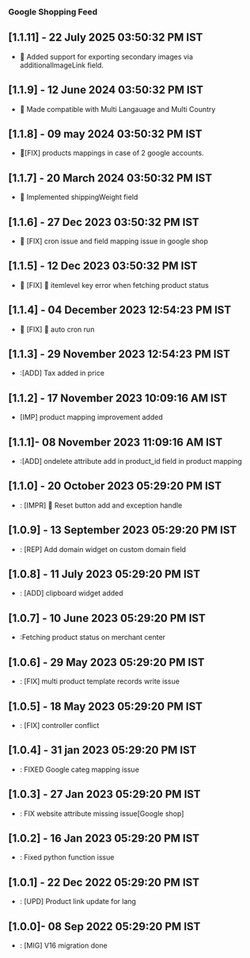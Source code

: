 ### Google Shopping Feed

## [1.1.11] -  22 July 2025 03:50:32 PM IST

- :rocket: Added support for exporting secondary images via additionalImageLink field.

## [1.1.9] -  12 June 2024 03:50:32 PM IST

- :rocket: Made compatible with Multi Langauage and Multi Country

## [1.1.8] -  09 may 2024 03:50:32 PM IST

- :rocket:[FIX] products mappings in case of 2 google accounts.

## [1.1.7] -  20 March 2024 03:50:32 PM IST

- :rocket: Implemented shippingWeight field

## [1.1.6] -  27 Dec 2023 03:50:32 PM IST

- :rocket: [FIX] cron issue and field mapping issue in google shop



## [1.1.5] -  12 Dec 2023 03:50:32 PM IST

- :rocket: [FIX] 🔨 itemlevel key error when fetching product status



## [1.1.4] -  04 December 2023 12:54:23 PM IST

- :bug: [FIX] 🐛 auto cron run



## [1.1.3] -  29 November 2023 12:54:23 PM IST

- :[ADD] Tax added in price



## [1.1.2] -  17 November 2023 10:09:16 AM IST

- [IMP] product mapping improvement added


## [1.1.1]-  08 November 2023 11:09:16 AM IST

- :[ADD] ondelete attribute add in product_id field in product mapping



## [1.1.0] -  20 October 2023 05:29:20 PM IST

- : [IMPR] 🚀 Reset button add and exception handle

## [1.0.9] -  13 September 2023 05:29:20 PM IST

- : [REP] Add domain widget on custom domain field

## [1.0.8] -  11 July 2023 05:29:20 PM IST

- : [ADD] clipboard widget added

## [1.0.7] -  10 June 2023 05:29:20 PM IST

- :Fetching product status on merchant center

## [1.0.6] -  29 May 2023 05:29:20 PM IST

- : [FIX] multi product template records write issue

## [1.0.5] -  18 May 2023 05:29:20 PM IST

- : [FIX] controller conflict

## [1.0.4] -  31 jan 2023 05:29:20 PM IST

- : FIXED Google categ mapping issue

## [1.0.3] -  27 Jan 2023 05:29:20 PM IST

- : FIX website attribute missing issue[Google shop]

## [1.0.2] -  16 Jan 2023 05:29:20 PM IST

- :  Fixed python function issue

## [1.0.1] -  22 Dec 2022 05:29:20 PM IST

- : [UPD] Product link update for lang

## [1.0.0]-  08 Sep 2022 05:29:20 PM IST

- : [MIG] V16 migration done




